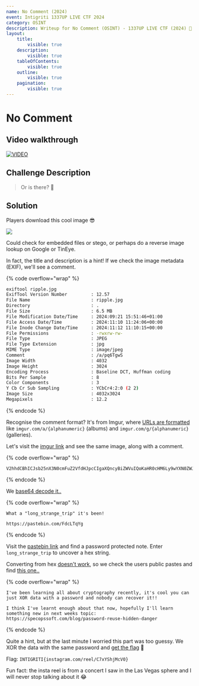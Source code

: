 ```yaml
---
name: No Comment (2024)
event: Intigriti 1337UP LIVE CTF 2024
category: OSINT
description: Writeup for No Comment (OSINT) - 1337UP LIVE CTF (2024) 💜
layout:
    title:
        visible: true
    description:
        visible: true
    tableOfContents:
        visible: true
    outline:
        visible: true
    pagination:
        visible: true
---
```


# No Comment

## Video walkthrough

[![VIDEO](https://img.youtube.com/vi/uzwKwI72FDQ/0.jpg)](https://youtu.be/uzwKwI72FDQ "OSINT: Following the Breadcrumbs")

## Challenge Description

> Or is there? 🤔

## Solution

Players download this cool image 😎

![](./images/0.jpg)

Could check for embedded files or stego, or perhaps do a reverse image lookup on Google or TinEye.

In fact, the title and description is a hint! If we check the image metadata (EXIF), we'll see a comment.

{% code overflow="wrap" %}

```bash
exiftool ripple.jpg
ExifTool Version Number         : 12.57
File Name                       : ripple.jpg
Directory                       : .
File Size                       : 6.5 MB
File Modification Date/Time     : 2024:09:21 15:51:46+01:00
File Access Date/Time           : 2024:11:10 11:24:06+00:00
File Inode Change Date/Time     : 2024:11:12 11:10:15+00:00
File Permissions                : -rwxrw-rw-
File Type                       : JPEG
File Type Extension             : jpg
MIME Type                       : image/jpeg
Comment                         : /a/pq6TgwS
Image Width                     : 4032
Image Height                    : 3024
Encoding Process                : Baseline DCT, Huffman coding
Bits Per Sample                 : 8
Color Components                : 3
Y Cb Cr Sub Sampling            : YCbCr4:2:0 (2 2)
Image Size                      : 4032x3024
Megapixels                      : 12.2
```

{% endcode %}

Recognise the comment format? It's from Imgur, where [URLs are formatted](https://www.reddit.com/r/redditdev/comments/35bb7i/imgur_link_format) like `imgur.com/a/{alphanumeric}` (albums) and `imgur.com/g/{alphanumeric}` (galleries).

Let's visit the [imgur link](imgur.com/a/pq6TgwS) and see the same image, along with a comment.

{% code overflow="wrap" %}

```
V2hhdCBhICJsb25nX3N0cmFuZ2VfdHJpcCIgaXQncyBiZWVuIQoKaHR0cHM6Ly9wYXN0ZWJpbi5jb20vRmRjTFRxWWc=
```

{% endcode %}

We [base64 decode it..](<https://gchq.github.io/CyberChef/#recipe=From_Base64('A-Za-z0-9%2B/%3D',true,false)&input=VjJoaGRDQmhJQ0pzYjI1blgzTjBjbUZ1WjJWZmRISnBjQ0lnYVhRbmN5QmlaV1Z1SVFvS2FIUjBjSE02THk5d1lYTjBaV0pwYmk1amIyMHZSbVJqVEZSeFdXYz0>)

{% code overflow="wrap" %}

```
What a "long_strange_trip" it's been!

https://pastebin.com/FdcLTqYg
```

{% endcode %}

Visit the [pastebin link](https://pastebin.com/FdcLTqYg) and find a password protected note. Enter `long_strange_trip` to uncover a hex string.

Converting from hex [doesn't work](<https://gchq.github.io/CyberChef/#recipe=From_Hex('Auto')&input=MjUyMTNhMmUxODIxM2QyNjI4MTUwZTBiMmMwMDEzMGUwMjBkMDI0MDA0MzAxZTViMDAwNDBiMGI0YTFjNDMwYTMwMjMwNDA1MjMwNDA5NDMwOQ&oeol=VT>), so we check the users public pastes and find [this one..](https://pastebin.com/UavLs18i)

{% code overflow="wrap" %}

```
I've been learning all about cryptography recently, it's cool you can just XOR data with a password and nobody can recover it!!

I think I've learnt enough about that now, hopefully I'll learn something new in next weeks topic: https://specopssoft.com/blog/password-reuse-hidden-danger
```

{% endcode %}

Quite a hint, but at the last minute I worried this part was too guessy. We XOR the data with the same password and [get the flag](<https://gchq.github.io/CyberChef/#recipe=From_Hex('Auto')XOR(%7B'option':'Latin1','string':'long_strange_trip'%7D,'Standard',false)&input=MjUyMTNhMmUxODIxM2QyNjI4MTUwZTBiMmMwMDEzMGUwMjBkMDI0MDA0MzAxZTViMDAwNDBiMGI0YTFjNDMwYTMwMjMwNDA1MjMwNDA5NDMwOQ&oeol=VT>) 🙂

Flag: `INTIGRITI{instagram.com/reel/C7xYShjMcV0}`

Fun fact: the insta reel is from a concert I saw in the Las Vegas sphere and I will never stop talking about it 😂
